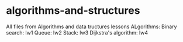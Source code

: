# algorithms-and-structures
All files from Algorithms and data tructures lessons
ALgorithms: 
  Binary search:            lw1
  Queue:                    lw2
  Stack:	                  lw3
  Dijkstra's algorithm:     lw4
